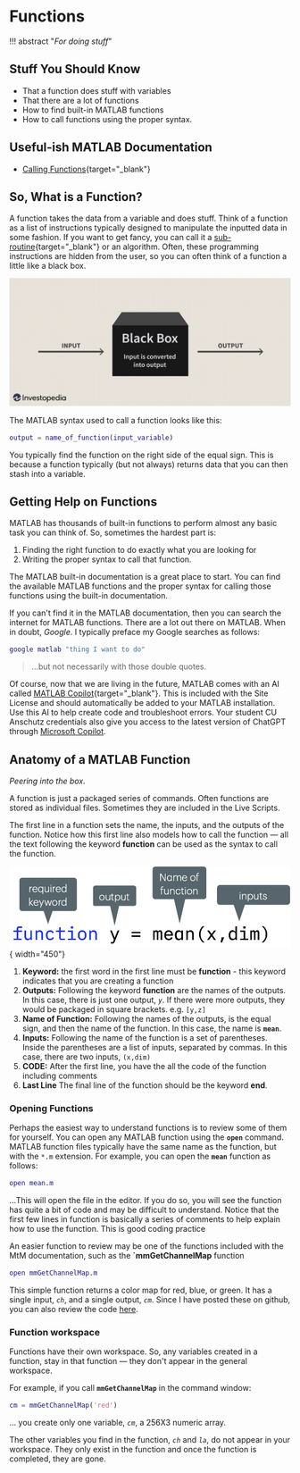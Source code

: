 # Functions

!!! abstract "*For doing stuff*"

## Stuff You Should Know

* That a function does stuff with variables
* That there are a lot of functions
* How to find built-in MATLAB functions
* How to call functions using the proper syntax.

## Useful-ish MATLAB Documentation

* [Calling Functions](http://www.mathworks.com/help/matlab/learn_matlab/calling-functions.html){target="_blank"}

## So, What is a Function?

A function takes the data from a variable and does stuff. Think of a function as a list of instructions typically designed to manipulate the inputted data in some fashion. If you want to get fancy, you can call it a [sub-routine](https://en.wikipedia.org/wiki/Subroutine){target="_blank"} or an algorithm. Often, these programming instructions are hidden from the user, so you can often think of a function a little like a black box.

![Function as a Black Box][img_black_box]

[img_black_box]:images/black_box.png

The MATLAB syntax used to call a function looks like this:

```matlab
output = name_of_function(input_variable)
```

You typically find the function on the right side of the equal sign. This is because a function typically (but not always) returns data that you can then stash into a variable. 

## Getting Help on Functions

MATLAB has thousands of built-in functions to perform almost any basic task you can think of. So, sometimes the hardest part is:

1. Finding the right function to do exactly what you are looking for
2. Writing the proper syntax to call that function.

The MATLAB built-in documentation is a great place to start. You can find the available MATLAB functions and the proper syntax for calling those functions using the built-in documentation.

If you can't find it in the MATLAB documentation, then you can search the internet for MATLAB functions. There are a lot out there on MATLAB. When in doubt, *Google*. I typically preface my Google searches as follows:

```matlab
google matlab "thing I want to do"
```

>…but not necessarily with those double quotes.

Of course, now that we are living in the future, MATLAB comes with an AI called  [MATLAB Copilot](https://www.mathworks.com/products/matlab-copilot.html){target="_blank"}. This is included with the Site License and should automatically be added to your MATLAB installation. Use this AI to help create code and troubleshoot errors. Your student CU Anschutz credentials also give you access to the latest version of ChatGPT through  [Microsoft Copilot](https://copilot.microsoft.com).

## Anatomy of a MATLAB Function

*Peering into the box.*

A function is just a packaged series of commands. Often functions are stored as individual files. Sometimes they are included in the Live Scripts.

The first line in a function sets the name, the inputs, and the outputs of the function. Notice how this first line also models how to call the function — all the text following the keyword **function** can be used as the syntax to call the function.

![first line in a function](images/functions-anatomy.png){ width="450"}

1. **Keyword:** the first word in the first line must be **function** - this keyword indicates that you are creating a function
2. **Outputs:** Following the keyword **function** are the names of the outputs. In this case, there is just one output, *`y`*. If there were more outputs, they would be packaged in square brackets. e.g. `[y,z]`
3. **Name of Function:** Following the names of the outputs, is the equal sign, and then the name of the function. In this case, the name is **`mean`**.
4. **Inputs:** Following the name of the function is a set of parentheses. Inside the parentheses are a list of inputs, separated by commas. In this case, there are two inputs, `(x,dim)`
5. **CODE:** After the first line, you have the all the code of the function including comments
6. **Last Line** The final line of the function should be the keyword **end**.

### Opening Functions

Perhaps the easiest way to understand functions is to review some of them for yourself. You can open any MATLAB function using the **`open`** command.  MATLAB function files typically have the same name as the function, but with the `*.m` extension. For example, you can open the **`mean`** function as follows:

```matlab linenums="1" title="Open the Mean Function file"
open mean.m
```

…This will open the file in the editor. If you do so, you will see the function has quite a bit of code and may be difficult to understand. Notice that the first few lines in function is basically a series of comments to help explain how to use the function. This is good coding practice

An easier function to review may be one of the functions included with the MtM documentation, such as the **`mmGetChannelMap** function

```matlab
open mmGetChannelMap.m
```

This simple function returns a color map for red, blue, or green. It has a single input, *`ch`*, and a single output, *`cm`*. Since I have posted these on github, you can also review the code [here](https://github.com/salcedoe/MtMtools/blob/1e7828920012a154d6023d1ac7404029b4d8a265/MtMtoolbox/mmGetChannelMap.m).

### Function workspace

Functions have their own workspace. So, any variables created in a function, stay in that function — they don't appear in the general workspace.

For example, if you call **`mmGetChannelMap`** in the command window:

```matlab
cm = mmGetChannelMap('red')
```

… you create only one variable, *`cm`*, a 256X3 numeric array.

The other variables you find in the function, *`ch`* and *`la`*, do not appear in your workspace. They only exist in the function and once the function is completed, they are gone.
